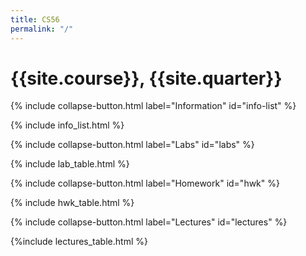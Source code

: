 ```yaml
---
title: CS56
permalink: "/"
---
```


# {{site.course}}, {{site.quarter}}

{% include collapse-button.html label="Information" id="info-list" %}
<div class="collapse" id="info-list">
 <div class="card card-body">
  {% include info_list.html %}
 </div>
</div>

{% include collapse-button.html label="Labs" id="labs" %}
<div class="collapse" id="labs">
 <div class="card card-body">
 {% include lab_table.html %}
 </div>
</div>

{% include collapse-button.html label="Homework" id="hwk" %}
<div class="collapse" id="hwk">
 <div class="card card-body">
  {% include hwk_table.html %}
 </div>
</div>

{% include collapse-button.html label="Lectures" id="lectures" %}
<div class="collapse" id="lectures">
 <div class="card card-body">
  
  {%include lectures_table.html %}
 </div>
</div>
